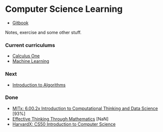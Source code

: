 # Computer Science Learning

* [Gitbook](https://erictt.gitbooks.io/computer-science-learning/content/)

Notes, exercise and some other stuff.

### Current curriculums

* [Calculus One](https://www.coursera.org/learn/calculus1/home/welcome)
* [Machine Learning](https://www.coursera.org/learn/machine-learning/home/welcome)

### Next
 
* [Introduction to Algorithms](https://ocw.mit.edu/courses/electrical-engineering-and-computer-science/6-046j-introduction-to-algorithms-sma-5503-fall-2005/video-lectures/lecture-1-administrivia-introduction-analysis-of-algorithms-insertion-sort-mergesort/)

### Done

* [MITx: 6.00.2x Introduction to Computational Thinking and Data Science](https://courses.edx.org/courses/course-v1:MITx+6.00.2x_7+1T2017/info) [93%]
* [Effective Thinking Through Mathematics](https://courses.edx.org/courses/course-v1:UTAustinX+UT.9.10x+3T2016/course/) [NaN]
* [HarvardX: CS50 Introduction to Computer Science](https://courses.edx.org/courses/course-v1:HarvardX+CS50+X/info)



